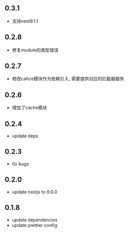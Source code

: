 ## 0.3.1

- 支持next9.1.1

## 0.2.8

- 修复module的类型错误

## 0.2.7

- 修改cahce模块作为依赖引入, 需要提供对应的拦截器服务

## 0.2.6

- 增加了cache模块

## 0.2.4

- update deps

## 0.2.3

- fix bugs

## 0.2.0

- update nextjs to 9.0.0

## 0.1.8

- update dependencies
- update prettier config
